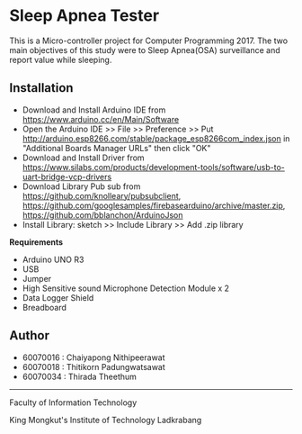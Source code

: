 # Sleep Apnea Tester

This is a Micro-controller project for Computer Programming 2017. The two main objectives of this study were to Sleep Apnea(OSA) surveillance and report value while sleeping.

## Installation
* Download and Install Arduino IDE from https://www.arduino.cc/en/Main/Software
* Open the Arduino IDE >> File >> Preference >> Put http://arduino.esp8266.com/stable/package_esp8266com_index.json in "Additional Boards Manager URLs" then click "OK"
* Download and Install Driver from https://www.silabs.com/products/development-tools/software/usb-to-uart-bridge-vcp-drivers
* Download Library Pub sub from https://github.com/knolleary/pubsubclient, https://github.com/googlesamples/firebasearduino/archive/master.zip, https://github.com/bblanchon/ArduinoJson
* Install Library: sketch >> Include Library >> Add .zip library

**Requirements**
* Arduino UNO R3
* USB
* Jumper
* High Sensitive sound Microphone Detection Module x 2
* Data Logger Shield
* Breadboard 

## Author
* 60070016 : Chaiyapong Nithipeerawat 
* 60070018 : Thitikorn Padungwatsawat 
* 60070034 : Thirada Theethum

---

Faculty of Information Technology

King Mongkut's Institute of Technology Ladkrabang

